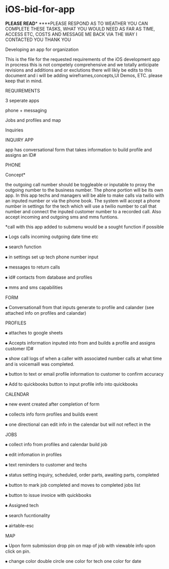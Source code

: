 # iOS-bid-for-app

****PLEASE READ***** 
****PLEASE RESPOND AS TO WEATHER YOU CAN COMPLETE THESE TASKS, WHAT YOU WOULD NEED AS FAR AS TIME, ACCESS ETC, COSTS AND MESSAGE ME BACK VIA THE WAY I CONTACTED YOU THANK YOU


Developing an app for organization

This is the file for the requested requirements of the iOS development app in procress this is not competely comprehensive and we totally anticipate revisions and additions and or exclutions there will likly be edits to this document and i will be adding wireframes,concepts,UI Demos, ETC. please keep that in mind.  

REQUIREMENTS

3 seperate apps

phone + messaging 

Jobs and profiles and map

Inquiries 


INQUIRY APP

app has conversational form that takes information to build profile and assigns an ID# 

PHONE

Concept*

the outgoing call number should be toggleable or inputable to proxy the outgoing number to the business number.
The phone portion will be its own app. In this app techs and managers will be able to make calls via twilio with an inputed number or via the phone book. The system will accept a phone number in settings for the tech which will use a twilio number to call that number and connect the inputed customer number to a recorded call. Also accept incoming and outgoing sms and mms funtions. 

*call with this app added to submenu would be a sought function if possible

⦁	Logs calls incoming outgoing date time etc

⦁	search function

⦁	in settings set up tech phone number input

⦁	messages to return calls

⦁	id# contacts from database and profiles

⦁	mms and sms capabilities


FORM


⦁	Conversationall from that inputs generate to profile and calander (see attached info on profiles and calandar)


PROFILES

⦁	attaches to google sheets

⦁	Accepts information inputed into from and builds a profile and assigns customer ID#

⦁	show call logs of when a caller with associated number calls at what time and is voicemaill was completed. 

⦁	button to text or email profile information to customer to confirm accuracy

⦁	Add to quickbooks button to input profile info into quickbooks




CALENDAR


⦁	new event created after completion of form

⦁	collects info form profiles and builds event 

⦁	one directional can edit info in the calendar but will not reflect in the 


JOBS


⦁	collect info from profiles and calendar build job 

⦁	edit infomation in profiles 

⦁	text reminders to customer and techs

⦁	status setting inquiry, scheduled, order parts, awaiting parts, completed

⦁	button to mark job completed and moves to completed jobs list

⦁	button to issue invoice with quickbooks

⦁	Assigned tech 

⦁	search fucntionality

⦁	airtable-esc


MAP


⦁	Upon form submission drop pin on map of job with viewable info upon click on pin.

⦁	change color double circle one color for tech one color for date

